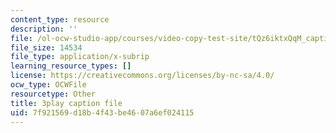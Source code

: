 ```yaml
---
content_type: resource
description: ''
file: /ol-ocw-studio-app/courses/video-copy-test-site/tQz6iktxQqM_captions.vtt
file_size: 14534
file_type: application/x-subrip
learning_resource_types: []
license: https://creativecommons.org/licenses/by-nc-sa/4.0/
ocw_type: OCWFile
resourcetype: Other
title: 3play caption file
uid: 7f921569-d18b-4f43-be46-07a6ef024115
---
```

